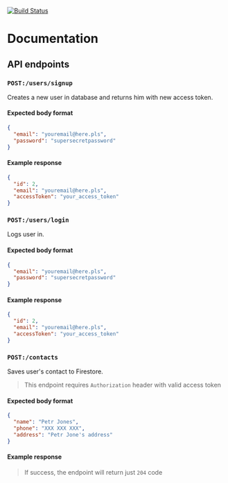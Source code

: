 [![Build Status](https://travis-ci.org/hondem/strv_job_application.svg?branch=master)](https://travis-ci.org/hondem/strv_job_application)
# Documentation
## API endpoints
### `POST:/users/signup`
Creates a new user in database and returns him with new access token.

#### Expected body format
```json
{
  "email": "youremail@here.pls",
  "password": "supersecretpassword"
}
```

#### Example response
```json
{
  "id": 2,
  "email": "youremail@here.pls",
  "accessToken": "your_access_token"
}
```

### `POST:/users/login`
Logs user in.

#### Expected body format
```json
{
  "email": "youremail@here.pls",
  "password": "supersecretpassword"
}
```

#### Example response
```json
{
  "id": 2,
  "email": "youremail@here.pls",
  "accessToken": "your_access_token"
}
```

### `POST:/contacts`
Saves user's contact to Firestore.
> This endpoint requires `Authorization` header with valid access token
#### Expected body format
```json
{
  "name": "Petr Jones",
  "phone": "XXX XXX XXX",
  "address": "Petr Jone's address"
}
```

#### Example response
> If success, the endpoint will return just `204` code
